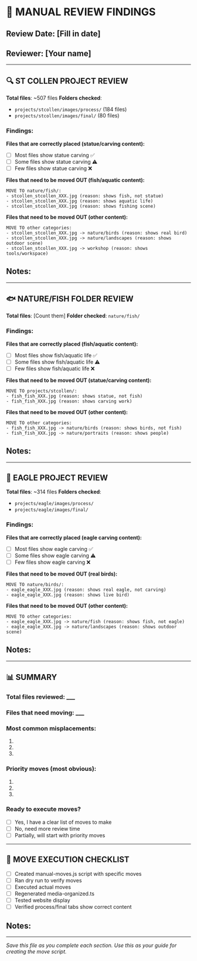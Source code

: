 # 📝 MANUAL REVIEW FINDINGS

## Review Date: [Fill in date]
## Reviewer: [Your name]

---

## 🔍 ST COLLEN PROJECT REVIEW

**Total files**: ~507 files
**Folders checked**: 
- `projects/stcollen/images/process/` (184 files)
- `projects/stcollen/images/final/` (80 files)

### Findings:
**Files that are correctly placed (statue/carving content):**
- [ ] Most files show statue carving ✅
- [ ] Some files show statue carving ⚠️
- [ ] Few files show statue carving ❌

**Files that need to be moved OUT (fish/aquatic content):**
```
MOVE TO nature/fish/:
- stcollen_stcollen_XXX.jpg (reason: shows fish, not statue)
- stcollen_stcollen_XXX.jpg (reason: shows aquatic life)
- stcollen_stcollen_XXX.jpg (reason: shows fishing scene)
```

**Files that need to be moved OUT (other content):**
```
MOVE TO other categories:
- stcollen_stcollen_XXX.jpg -> nature/birds (reason: shows real bird)
- stcollen_stcollen_XXX.jpg -> nature/landscapes (reason: shows outdoor scene)
- stcollen_stcollen_XXX.jpg -> workshop (reason: shows tools/workspace)
```

**Notes:**
- 

---

## 🐟 NATURE/FISH FOLDER REVIEW

**Total files**: [Count them]
**Folder checked**: `nature/fish/`

### Findings:
**Files that are correctly placed (fish/aquatic content):**
- [ ] Most files show fish/aquatic life ✅
- [ ] Some files show fish/aquatic life ⚠️
- [ ] Few files show fish/aquatic life ❌

**Files that need to be moved OUT (statue/carving content):**
```
MOVE TO projects/stcollen/:
- fish_fish_XXX.jpg (reason: shows statue, not fish)
- fish_fish_XXX.jpg (reason: shows carving work)
```

**Files that need to be moved OUT (other content):**
```
MOVE TO other categories:
- fish_fish_XXX.jpg -> nature/birds (reason: shows birds, not fish)
- fish_fish_XXX.jpg -> nature/portraits (reason: shows people)
```

**Notes:**
- 

---

## 🦅 EAGLE PROJECT REVIEW

**Total files**: ~314 files
**Folders checked**: 
- `projects/eagle/images/process/`
- `projects/eagle/images/final/`

### Findings:
**Files that are correctly placed (eagle carving content):**
- [ ] Most files show eagle carving ✅
- [ ] Some files show eagle carving ⚠️
- [ ] Few files show eagle carving ❌

**Files that need to be moved OUT (real birds):**
```
MOVE TO nature/birds/:
- eagle_eagle_XXX.jpg (reason: shows real eagle, not carving)
- eagle_eagle_XXX.jpg (reason: shows live bird)
```

**Files that need to be moved OUT (other content):**
```
MOVE TO other categories:
- eagle_eagle_XXX.jpg -> nature/fish (reason: shows fish, not eagle)
- eagle_eagle_XXX.jpg -> nature/landscapes (reason: shows outdoor scene)
```

**Notes:**
- 

---

## 📊 SUMMARY

### Total files reviewed: ___
### Files that need moving: ___
### Most common misplacements:
1. 
2. 
3. 

### Priority moves (most obvious):
1. 
2. 
3. 

### Ready to execute moves? 
- [ ] Yes, I have a clear list of moves to make
- [ ] No, need more review time
- [ ] Partially, will start with priority moves

---

## 🚚 MOVE EXECUTION CHECKLIST

- [ ] Created manual-moves.js script with specific moves
- [ ] Ran dry run to verify moves
- [ ] Executed actual moves
- [ ] Regenerated media-organized.ts
- [ ] Tested website display
- [ ] Verified process/final tabs show correct content

**Notes:**
- 

---

*Save this file as you complete each section. Use this as your guide for creating the move script.*
